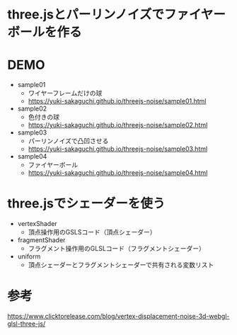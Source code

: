 # three.jsとパーリンノイズでファイヤーボールを作る

# DEMO
* sample01
  * ワイヤーフレームだけの球
  * https://yuki-sakaguchi.github.io/threejs-noise/sample01.html
* sample02
  * 色付きの球
  * https://yuki-sakaguchi.github.io/threejs-noise/sample02.html
* sample03
  * パーリンノイズで凸凹させる
  * https://yuki-sakaguchi.github.io/threejs-noise/sample03.html
* sample04
  * ファイヤーボール
  * https://yuki-sakaguchi.github.io/threejs-noise/sample04.html

# three.jsでシェーダーを使う
* vertexShader
  * 頂点操作用のGSLSコード（頂点シェーダー）
* fragmentShader
  * フラグメント操作用のGLSLコード（フラグメントシェーダー）
* uniform
  * 頂点シェーダーとフラグメントシェーダーで共有される変数リスト

# 参考
https://www.clicktorelease.com/blog/vertex-displacement-noise-3d-webgl-glsl-three-js/